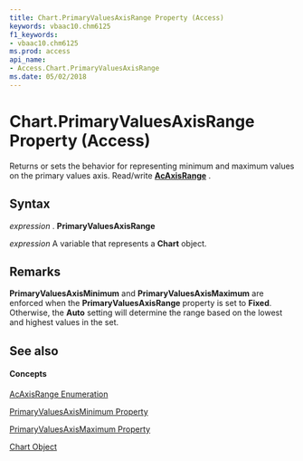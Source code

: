 ```yaml
---
title: Chart.PrimaryValuesAxisRange Property (Access)
keywords: vbaac10.chm6125
f1_keywords:
- vbaac10.chm6125
ms.prod: access
api_name:
- Access.Chart.PrimaryValuesAxisRange
ms.date: 05/02/2018
---
```



# Chart.PrimaryValuesAxisRange Property (Access)

Returns or sets the behavior for representing minimum and maximum values on the primary values axis. Read/write **[AcAxisRange](acaxisrange-enumeration-access.md)** .


## Syntax

 _expression_ . **PrimaryValuesAxisRange**

 _expression_ A variable that represents a **Chart** object.


## Remarks

**PrimaryValuesAxisMinimum** and **PrimaryValuesAxisMaximum** are enforced when the **PrimaryValuesAxisRange** 
property is set to **Fixed**. Otherwise, the **Auto** setting will determine the range based on the lowest and 
highest values in the set.


## See also


#### Concepts


[AcAxisRange Enumeration](acaxisrange-enumeration-access.md)

[PrimaryValuesAxisMinimum Property](chart-primaryvaluesaxisminimum-property-access.md)

[PrimaryValuesAxisMaximum Property](chart-primaryvaluesaxismaximum-property-access.md)

[Chart Object](chart-object-access.md)